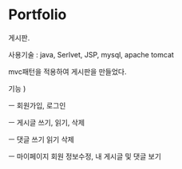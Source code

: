 # Portfolio

게시판.

사용기술 : java, Serlvet, JSP, mysql, apache tomcat

mvc패턴을 적용하여 게시판을 만들었다. 

기능 ) 

ㅡ 회원가입, 로그인

ㅡ 게시글 쓰기, 읽기, 삭제

ㅡ 댓글 쓰기 읽기 삭제

ㅡ 마이페이지 회원 정보수정, 내 게시글 및 댓글 보기


